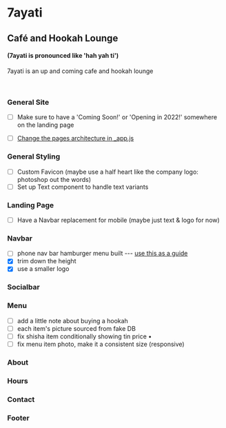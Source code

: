 # 7ayati

## Café and Hookah Lounge

#### (7ayati is pronounced like 'hah yah ti')
7ayati is an up and coming cafe and hookah lounge

<br>

### General Site
- [ ] Make sure to have a 'Coming Soon!' or 'Opening in 2022!' somewhere on the landing page
- [ ] [Change the pages architecture in _app.js](https://newcurrent.se/blog/nextjs-styled-components) 


### General Styling
- [ ] Custom Favicon (maybe use a half heart like the company logo: photoshop out the words)
- [ ] Set up Text component to handle text variants

### Landing Page
- [ ] Have a Navbar replacement for mobile (maybe just text & logo for now)
### Navbar

-   [ ] phone nav bar hamburger menu built --- [use this as a guide](https://dev.to/andrewespejo/how-to-design-a-simple-and-beautiful-navbar-using-nextjs-and-tailwindcss-26p1)
-   [x] trim down the height
-   [x] use a smaller logo

### Socialbar

### Menu
- [ ] add a little note about buying a hookah
- [ ] each item's picture sourced from fake DB
- [ ] fix shisha item conditionally showing tin price •
- [ ] fix menu item photo, make it a consistent size (responsive)

### About


### Hours

### Contact

### Footer
